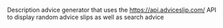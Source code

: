 Description
advice generator that uses the https://api.adviceslip.com/ API to display random advice slips as well as search advice
